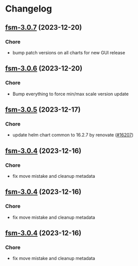 # Changelog



## [fsm-3.0.7](https://github.com/truecharts/charts/compare/fsm-3.0.6...fsm-3.0.7) (2023-12-20)

### Chore

- bump patch versions on all charts for new GUI release
  
  


## [fsm-3.0.6](https://github.com/truecharts/charts/compare/fsm-3.0.5...fsm-3.0.6) (2023-12-20)

### Chore

- Bump everything to force min/max scale version update
  
  


## [fsm-3.0.5](https://github.com/truecharts/charts/compare/fsm-3.0.4...fsm-3.0.5) (2023-12-17)

### Chore

- update helm chart common to 16.2.7 by renovate ([#16207](https://github.com/truecharts/charts/issues/16207))
  
  


## [fsm-3.0.4](https://github.com/truecharts/charts/compare/fsm-2.0.11...fsm-3.0.4) (2023-12-16)

### Chore

- fix move mistake and cleanup metadata
  
  


## [fsm-3.0.4](https://github.com/truecharts/charts/compare/fsm-2.0.11...fsm-3.0.4) (2023-12-16)

### Chore

- fix move mistake and cleanup metadata
  
  


## [fsm-3.0.4](https://github.com/truecharts/charts/compare/fsm-2.0.11...fsm-3.0.4) (2023-12-16)

### Chore

- fix move mistake and cleanup metadata
  
  